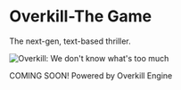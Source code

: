 # Overkill-The Game
The next-gen, text-based thriller.

![Overkill: We don't know what's too much](Overkill-The-Game/OK_Logo_2.jpg)

COMING SOON!
Powered by Overkill Engine
